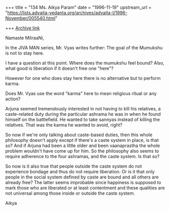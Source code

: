 +++
title = "134 Ms. Aikya Param"
date = "1996-11-19"
upstream_url = "https://lists.advaita-vedanta.org/archives/advaita-l/1996-November/005540.html"

+++
[Archive link](https://lists.advaita-vedanta.org/archives/advaita-l/1996-November/005540.html)

Namaste MitraaNi,

In the JIVA MAN series, Mr. Vyas writes further:
The goal of the Mumukshu is not to stay here.

I have a question at this point.  Where does the mumukshu feel bound?
Also, what good is liberation if it doesn't free one "here"?

 However for one who does
stay here there is no alternative but to perform karma.

Does Mr. Vyas use the word "karma" here to mean religious ritual or any action?

Arjuna seemed tremendously interested in not having to kill his relatives,
a caste-related duty during the particular ashrama he was in when
he found himself on the battlefield.  He wanted to take sannyas
instead of killing the relatives.  That was the karma he wanted to avoid, right?

So now if we're only talking about caste-based duties, then this whole
philosophy doesn't apply except if there's a caste system in place, is
that so?  And if Arjuna had been a little older and been vaanaprastha
the whole problem wouldn't have come up for him. So the philosophy
also seems to require adherence to the four ashramas, and the caste
system.  Is that so?

So now is it also true that people outside the caste system do not experience
 bondage
and thus do not require liberation.  Or is it that only people in the social
 system defined
by caste are bound and all others are already free?  The latter seems improbable
 since
happiness is supposed to mark those who are liberated or at least contentment
 and
these qualities are not universal among those inside or outside the caste
 system.

Aikya

